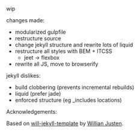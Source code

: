 wip

changes made:
  - modularized gulpfile
  - restructure source
  - change jekyll structure and rewrite lots of liquid
  - restructure all styles with BEM + ITCSS
    - jeet -> flexbox
  - rewrite all JS, move to browserify

jekyll dislikes:
  - build clobbering (prevents incremental rebuilds)
  - liquid (prefer jade)
  - enforced structure (eg _includes locations)

Acknowledgements:

Based on [will-jekyll-template](https://github.com/willianjusten/will-jekyll-template) by [Willian Justen](http://willianjusten.com.br/).
